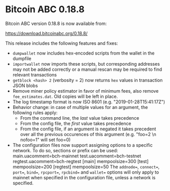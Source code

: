 Bitcoin ABC 0.18.8
==================

Bitcoin ABC version 0.18.8 is now available from:

  <https://download.bitcoinabc.org/0.18.8/>

This release includes the following features and fixes:

- `dumpwallet` now includes hex-encoded scripts from the wallet in the dumpfile
- `importwallet` now imports these scripts, but corresponding addresses may not
  be added correctly or a manual rescan may be required to find relevant
  transactions
- `getblock <hash> 2` (verbosity = 2) now returns `hex` values in transaction JSON blobs
- Remove miner policy estimator in favor of minimum fees, also remove `fee_estimates.dat`.
  Old copies will be left in place.
- The log timestamp format is now ISO 8601 (e.g. "2019-01-28T15:41:17Z")
- Behavior change: in case of multiple values for an argument, the following rules apply:
    - From the command line, the *last* value takes precedence
    - From the config file, the *first* value takes precedence
    - From the config file, if an argument is negated it takes precedent over all the
      previous occurences of this argument (e.g. "foo=2 \n nofoo=1" will set foo=0)
- The configuration files now support assigning options to a specific network.
  To do so, sections or prefix can be used:
     main.uacomment=bch-mainnet
     test.uacomment=bch-testnet
     regtest.uacomment=bch-regtest
     [main]
     mempoolsize=300
     [test]
     mempoolsize=200
     [regtest]
     mempoolsize=50
   The `addnode=`, `connect=`, `port=`, `bind=`, `rpcport=`, `rpcbind=`
   and `wallet=` options will only apply to mainnet when specified in the
   configuration file, unless a network is specified.
